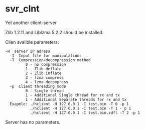 # svr_clnt
Yet another client-server

Zlib 1.2.11 and Liblzma 5.2.2 should be installed.

Clien avalible parameters:

    -H  server IP adress
	  -I  Input file for manipulations
	  -T  Compression/decompression method
	         0 - no compression
	         1 - Zlib deflate
	         2 - Zlib inflate
			 3 - lzma compress
	         4 - lzma decompress
	  -p  Client threading mode
	         0 - Single thread
	         1 - Additional Single thread for rx and tx
	         1 - Additional Separate threads for rx and tx
	  Exapmle: ./hclient -H 127.0.0.1 -I test.bin -T 0 -p 1
	           ./hclient -H 127.0.0.1 -I test.bin -T 1 - p 1
	           ./hclient -H 127.0.0.1 -I test.bin.zdfl -T 2 -p 1
		   		   
Server has no parameters.
